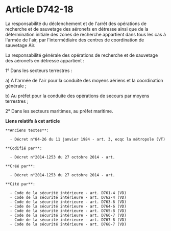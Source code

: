 # Article D742-18

La responsabilité du déclenchement et de l'arrêt des opérations de recherche et de sauvetage des aéronefs en détresse ainsi
que de la détermination initiale des zones de recherche appartient dans tous les cas à l'armée de l'air, par l'intermédiaire
des centres de coordination de sauvetage Air.

La responsabilité générale des opérations de recherche et de sauvetage des aéronefs en détresse appartient :

1° Dans les secteurs terrestres :

a) A l'armée de l'air pour la conduite des moyens aériens et la coordination générale ;

b) Au préfet pour la conduite des opérations de secours par moyens terrestres ;

2° Dans les secteurs maritimes, au préfet maritime.

**Liens relatifs à cet article**

	**Anciens textes**:

	  - Décret n°84-26 du 11 janvier 1984 - art. 3, ecqc la métropole (VT)

	**Codifié par**:

	  - Décret n°2014-1253 du 27 octobre 2014 - art.

	**Créé par**:

	  - Décret n°2014-1253 du 27 octobre 2014 - art.

	**Cité par**:

	  - Code de la sécurité intérieure - art. D761-4 (VD)
	  - Code de la sécurité intérieure - art. D762-4 (VD)
	  - Code de la sécurité intérieure - art. D763-6 (VD)
	  - Code de la sécurité intérieure - art. D764-6 (VD)
	  - Code de la sécurité intérieure - art. D765-8 (VD)
	  - Code de la sécurité intérieure - art. D766-7 (VD)
	  - Code de la sécurité intérieure - art. D767-8 (VD)
	  - Code de la sécurité intérieure - art. D768-7 (VD)
